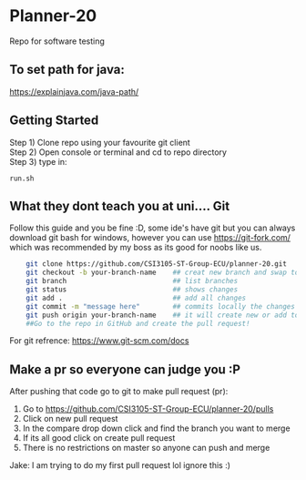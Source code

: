 # Planner-20
Repo for software testing

## To set path for java:
https://explainjava.com/java-path/

## Getting Started
Step 1) Clone repo using your favourite git client  
Step 2) Open console or terminal and cd to repo directory  
Step 3) type in: 

    run.sh 

## What they dont teach you at uni.... Git
Follow this guide and you be fine :D, some ide's have git but you can always download git bash for windows, however you can use https://git-fork.com/ which was recommended by my boss as its good for noobs like us.

```bash
    git clone https://github.com/CSI3105-ST-Group-ECU/planner-20.git
    git checkout -b your-branch-name    ## creat new branch and swap to it
    git branch                          ## list branches
    git status                          ## shows changes
    git add .                           ## add all changes     
    git commit -m "message here"        ## commits locally the changes
    git push origin your-branch-name    ## it will create new or add to exsiting
    ##Go to the repo in GitHub and create the pull request!    
```

For git refrence: https://www.git-scm.com/docs

## Make a pr so everyone can judge you :P

After pushing that code go to git to make pull request (pr):

1. Go to https://github.com/CSI3105-ST-Group-ECU/planner-20/pulls
2. Click on new pull request
3. In the compare drop down click and find the branch you want to merge
4. If its all good click on create pull request
5. There is no restrictions on master so anyone can push and merge

Jake: I am trying to do my first pull request lol ignore this :)
